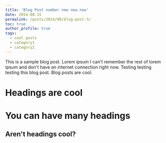 ```yaml
---
title: 'Blog Post number new new new'
date: 2014-08-15
permalink: /posts/2014/08/blog-post-3/
toc: true
author_profile: true
tags:
  - cool posts
  - category1
  - category2
---
```


This is a sample blog post. Lorem ipsum I can't remember the rest of lorem ipsum and don't have an internet connection right now. Testing testing testing this blog post. Blog posts are cool. 

# Headings are cool


# You can have many headings


## Aren't headings cool?
